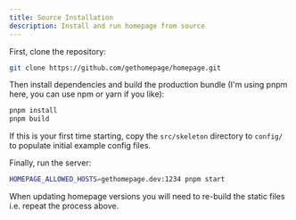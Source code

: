 ```yaml
---
title: Source Installation
description: Install and run homepage from source
---
```


First, clone the repository:

```bash
git clone https://github.com/gethomepage/homepage.git
```

Then install dependencies and build the production bundle (I'm using pnpm here, you can use npm or yarn if you like):

```bash
pnpm install
pnpm build
```

If this is your first time starting, copy the `src/skeleton` directory to `config/` to populate initial example config files.

Finally, run the server:

```bash
HOMEPAGE_ALLOWED_HOSTS=gethomepage.dev:1234 pnpm start
```

When updating homepage versions you will need to re-build the static files i.e. repeat the process above.
